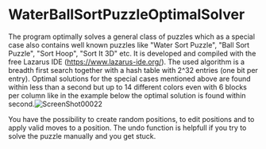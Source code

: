 # WaterBallSortPuzzleOptimalSolver
The program optimally solves a general class of puzzles which as a special case also contains well known puzzles like "Water Sort Puzzle", "Ball Sort Puzzle", "Sort Hoop", "Sort It 3D" etc. It is developed and compiled with the free Lazarus IDE (https://www.lazarus-ide.org/).
The used algorithm is a breadth first search together with a hash table with 2^32 entries (one bit per entry). Optimal solutions for the special cases mentioned above are found within less than a second but up to 14 different colors even with 6 blocks per column like in the example below the optimal solution is found within second.![ScreenShot00022](https://user-images.githubusercontent.com/27646885/119711084-67f1c300-be5f-11eb-9d24-8caf1e17d7c7.png)

You have the possibility to create random positions, to edit positions and to apply valid moves to a position. The undo function is helpfull if you try to solve the puzzle manually and you get stuck.

